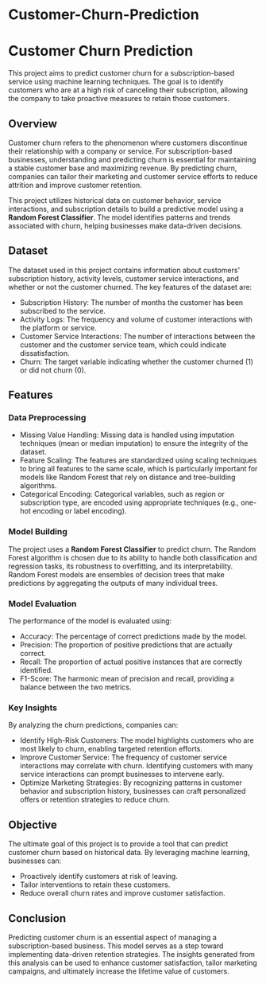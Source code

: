 # Customer-Churn-Prediction
# Customer Churn Prediction

This project aims to predict customer churn for a subscription-based service using machine learning techniques. The goal is to identify customers who are at a high risk of canceling their subscription, allowing the company to take proactive measures to retain those customers.

## Overview

Customer churn refers to the phenomenon where customers discontinue their relationship with a company or service. For subscription-based businesses, understanding and predicting churn is essential for maintaining a stable customer base and maximizing revenue. By predicting churn, companies can tailor their marketing and customer service efforts to reduce attrition and improve customer retention.

This project utilizes historical data on customer behavior, service interactions, and subscription details to build a predictive model using a **Random Forest Classifier**. The model identifies patterns and trends associated with churn, helping businesses make data-driven decisions.

## Dataset

The dataset used in this project contains information about customers' subscription history, activity levels, customer service interactions, and whether or not the customer churned. The key features of the dataset are:

- Subscription History: The number of months the customer has been subscribed to the service.
- Activity Logs: The frequency and volume of customer interactions with the platform or service.
- Customer Service Interactions: The number of interactions between the customer and the customer service team, which could indicate dissatisfaction.
- Churn: The target variable indicating whether the customer churned (1) or did not churn (0).

## Features

### Data Preprocessing
- Missing Value Handling: Missing data is handled using imputation techniques (mean or median imputation) to ensure the integrity of the dataset.
- Feature Scaling: The features are standardized using scaling techniques to bring all features to the same scale, which is particularly important for models like Random Forest that rely on distance and tree-building algorithms.
- Categorical Encoding: Categorical variables, such as region or subscription type, are encoded using appropriate techniques (e.g., one-hot encoding or label encoding).

### Model Building
The project uses a **Random Forest Classifier** to predict churn. The Random Forest algorithm is chosen due to its ability to handle both classification and regression tasks, its robustness to overfitting, and its interpretability. Random Forest models are ensembles of decision trees that make predictions by aggregating the outputs of many individual trees.

### Model Evaluation
The performance of the model is evaluated using:
- Accuracy: The percentage of correct predictions made by the model.
- Precision: The proportion of positive predictions that are actually correct.
- Recall: The proportion of actual positive instances that are correctly identified.
- F1-Score: The harmonic mean of precision and recall, providing a balance between the two metrics.

### Key Insights
By analyzing the churn predictions, companies can:
- Identify High-Risk Customers: The model highlights customers who are most likely to churn, enabling targeted retention efforts.
- Improve Customer Service: The frequency of customer service interactions may correlate with churn. Identifying customers with many service interactions can prompt businesses to intervene early.
- Optimize Marketing Strategies: By recognizing patterns in customer behavior and subscription history, businesses can craft personalized offers or retention strategies to reduce churn.

## Objective

The ultimate goal of this project is to provide a tool that can predict customer churn based on historical data. By leveraging machine learning, businesses can:
- Proactively identify customers at risk of leaving.
- Tailor interventions to retain these customers.
- Reduce overall churn rates and improve customer satisfaction.

## Conclusion

Predicting customer churn is an essential aspect of managing a subscription-based business. This model serves as a step toward implementing data-driven retention strategies. The insights generated from this analysis can be used to enhance customer satisfaction, tailor marketing campaigns, and ultimately increase the lifetime value of customers.



